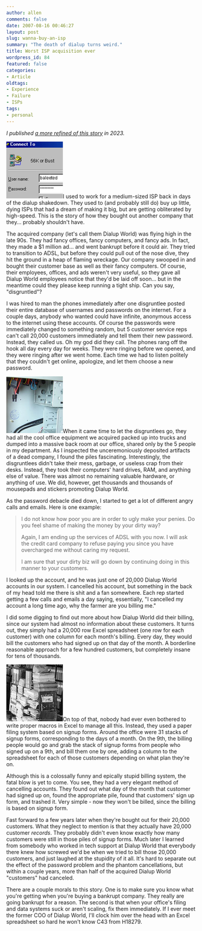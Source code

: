 ```yaml
---
author: allen
comments: false
date: 2007-08-16 00:46:27
layout: post
slug: wanna-buy-an-isp
summary: "The death of dialup turns weird."
title: Worst ISP acquisition ever
wordpress_id: 84
featured: false
categories:
- Article
oldtags:
- Experience
- Failure
- ISPs
tags:
- personal
---
```


*I published [a more refined of this story](https://allenpike.com/2023/dialup-world-isp) in 2023.*

![Dialing up](/images/wp-uploads/2007/08/dialup.jpg)I used to work for a medium-sized ISP back in days of the dialup shakedown. They used to (and probably still do) buy up little, dying ISPs that had a dream of making it big, but are getting obliterated by high-speed. This is the story of how they bought out another company that they... probably shouldn't have.

The acquired company (let's call them Dialup World) was flying high in the late 90s. They had fancy offices, fancy computers, and fancy ads. In fact, they made a $1 million ad... and went bankrupt before it could air. They tried to transition to ADSL, but before they could pull out of the nose dive, they hit the ground in a heap of flaming wreckage. Our company swooped in and bought their customer base  as well as their fancy computers. Of course, their employees, offices, and ads weren't very useful, so they gave all Dialup World employees notice that they'd be laid off soon... but in the meantime could they please keep running a tight ship. Can you say, "disgruntled"?

I was hired to man the phones immediately after one disgruntlee posted their entire database of usernames and passwords on the internet. For a couple days, anybody who wanted could have infinite, anonymous access to the internet using these accounts. Of course the passwords were immediately changed to something random, but 5 customer service reps can't call 20,000 customers immediately and tell them their new password. Instead, they called us. Oh my god did they call. The phones rang off the hook all day every day for weeks. They were ringing before we opened, and they were ringing after we went home. Each time we had to listen politely that they couldn't get online, apologize, and let them choose a new password.

![empty-computer.jpg](/images/wp-uploads/2007/08/empty-computer.jpg)When it came time to let the disgruntlees go, they had all the cool office equipment we acquired packed up into trucks and dumped into a massive back room at our office, shared only by the 5 people in my department. As I inspected the unceremoniously deposited artifacts of a dead company, I found the piles fascinating. Interestingly, the disgruntlees didn't take their mess, garbage, or useless crap from their desks. Instead, they took their computers' hard drives, RAM, and anything else of value. There was almost no remaining valuable hardware, or anything of use. We did, however, get thousands and thousands of mousepads and stickers promoting Dialup World.

As the password debacle died down, I started to get a lot of different angry calls and emails. Here is one example:


> I do not know how poor you are in order to ugly make your penies. Do you feel shame of making the money by your dirty way?
> 
> Again, I am ending up the services of ADSL with you now. I will ask the credit card company to refuse paying you since you have overcharged me without caring my request.
> 
> I am sure that your dirty biz will go down by continuing doing in this manner to your customers.


I looked up the account, and he was just one of 20,000 Dialup World accounts in our system. I cancelled his account, but something in the back of my head told me there is shit and a fan somewhere. Each rep started getting a few calls and emails a day saying, essentially, "I cancelled my account a long time ago, why the farmer are you billing me."

I did some digging to find out more about how Dialup World did their billing, since our system had almost no information about these customers. It turns out, they simply had a 20,000 row Excel spreadsheet (one row for each customer) with one column for each month's billing. Every day, they would bill the customers who had signed up on that day of the month. A borderline reasonable approach for a few hundred customers, but completely insane for  tens of thousands.

![paper-sucks2.jpg](/images/wp-uploads/2007/08/paper-sucks2.jpg)On top of that, nobody had ever even bothered to write proper macros in Excel to manage all this. Instead, they used a paper filing system based on signup forms. Around the office were 31 stacks of signup forms, corresponding to the days of a month. On the 9th, the billing people would go and grab the stack of signup forms from people who signed up on a 9th, and bill them one by one, adding a column to the spreadsheet for each of those customers depending on what plan they're on.

Although this is a colossally funny and epically stupid billing system, the fatal blow is yet to come. You see, they had a very elegant method of cancelling accounts. They found out what day of the month that customer had signed up on, found the appropriate pile, found that customers' sign up form, and trashed it. Very simple - now they won't be billed, since the billing is based on signup form.

Fast forward to a few years later when they're bought out for their 20,000 customers. What they neglect to mention is that they actually have 20,000 customer _records_. They probably didn't even know exactly how many customers were still in those piles of signup forms. Much later I learned from somebody who worked in tech support at Dialup World that everybody there knew how screwed we'd be when we tried to bill those 20,000 customers, and just laughed at the stupidity of it all. It's hard to separate out the effect of the password problem and the phantom cancellations, but within a couple years, more than half of the acquired Dialup World "customers" had canceled.

There are a couple morals to this story. One is to make sure you know what you're getting when you're buying a bankrupt company. They really are going bankrupt for a reason. The second is that when your office's filing and data systems suck or aren't scaling, fix them immediately. If I ever meet the former COO of Dialup World, I'll clock him over the head with an Excel spreadsheet so hard he won't know C43 from H18279.

